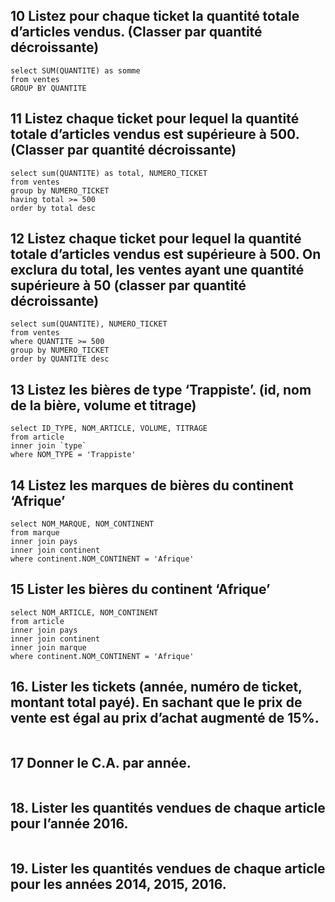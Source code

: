 ## 10 Listez pour chaque ticket la quantité totale d’articles vendus. (Classer par quantité décroissante)

```mysql
select SUM(QUANTITE) as somme
from ventes
GROUP BY QUANTITE

```

## 11 Listez chaque ticket pour lequel la quantité totale d’articles vendus est supérieure à 500. (Classer par quantité décroissante)

```mysql
select sum(QUANTITE) as total, NUMERO_TICKET
from ventes
group by NUMERO_TICKET
having total >= 500
order by total desc
```

## 12 Listez chaque ticket pour lequel la quantité totale d’articles vendus est supérieure à 500. On exclura du total, les ventes ayant une quantité supérieure à 50 (classer par quantité décroissante)

```mysql
select sum(QUANTITE), NUMERO_TICKET
from ventes
where QUANTITE >= 500
group by NUMERO_TICKET
order by QUANTITE desc

```

## 13 Listez les bières de type ‘Trappiste’. (id, nom de la bière, volume et titrage)

```mysql
select ID_TYPE, NOM_ARTICLE, VOLUME, TITRAGE
from article
inner join `type`
where NOM_TYPE = 'Trappiste'
```

## 14 Listez les marques de bières du continent ‘Afrique’

```mysql
select NOM_MARQUE, NOM_CONTINENT
from marque
inner join pays 
inner join continent 
where continent.NOM_CONTINENT = 'Afrique' 

```

## 15 Lister les bières du continent ‘Afrique’

```mysql
select NOM_ARTICLE, NOM_CONTINENT
from article
inner join pays 
inner join continent 
inner join marque
where continent.NOM_CONTINENT = 'Afrique' 
```

## 16. Lister les tickets (année, numéro de ticket, montant total payé). En sachant que le prix de vente est égal au prix d’achat augmenté de 15%.

```mysql

```

## 17  Donner le C.A. par année.

```mysql
```

## 18. Lister les quantités vendues de chaque article pour l’année 2016.

```mysql

```

## 19. Lister les quantités vendues de chaque article pour les années 2014, 2015, 2016.

```mysql

```

